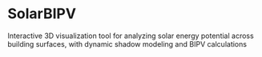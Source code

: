 # SolarBIPV
Interactive 3D visualization tool for analyzing solar energy potential across building surfaces, with dynamic shadow modeling and BIPV calculations
